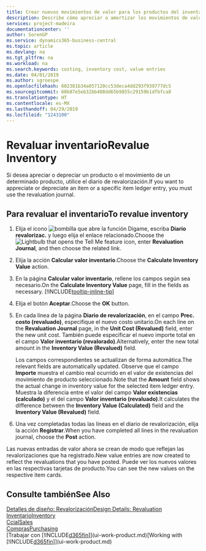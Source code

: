 ```yaml
---
title: Crear nuevos movimientos de valor para los productos del inventario | Documentos de Microsoft
description: Describe cómo apreciar o amortizar los movimientos de valor de uno o varios productos del inventario enviando el valor calculado actual.
services: project-madeira
documentationcenter: ''
author: SorenGP
ms.service: dynamics365-business-central
ms.topic: article
ms.devlang: na
ms.tgt_pltfrm: na
ms.workload: na
ms.search.keywords: costing, inventory cost, value entries
ms.date: 04/01/2019
ms.author: sgroespe
ms.openlocfilehash: 602381b34a057120cc53deca4dd293f939777dc5
ms.sourcegitcommit: 60b87e5eb32bb408dd65b9855c29159b1dfbfca8
ms.translationtype: HT
ms.contentlocale: es-MX
ms.lasthandoff: 04/29/2019
ms.locfileid: "1243100"
---
```

# <a name="revalue-inventory"></a><span data-ttu-id="c2c94-103">Revaluar inventario</span><span class="sxs-lookup"><span data-stu-id="c2c94-103">Revalue Inventory</span></span>
<span data-ttu-id="c2c94-104">Si desea apreciar o depreciar un producto o el movimiento de un determinado producto, utilice el diario de revalorización.</span><span class="sxs-lookup"><span data-stu-id="c2c94-104">If you want to appreciate or depreciate an item or a specific item ledger entry, you must use the revaluation journal.</span></span>

## <a name="to-revalue-inventory"></a><span data-ttu-id="c2c94-105">Para revaluar el inventario</span><span class="sxs-lookup"><span data-stu-id="c2c94-105">To revalue inventory</span></span>
1. <span data-ttu-id="c2c94-106">Elija el icono ![bombilla que abre la función Dígame](media/ui-search/search_small.png "Dígame que desea hacer"), escriba **Diario revalorizac.** y luego elija el enlace relacionado.</span><span class="sxs-lookup"><span data-stu-id="c2c94-106">Choose the ![Lightbulb that opens the Tell Me feature](media/ui-search/search_small.png "Tell me what you want to do") icon, enter **Revaluation Journal**, and then choose the related link.</span></span>
2. <span data-ttu-id="c2c94-107">Elija la acción **Calcular valor inventario**.</span><span class="sxs-lookup"><span data-stu-id="c2c94-107">Choose the **Calculate Inventory Value** action.</span></span>
3. <span data-ttu-id="c2c94-108">En la página **Calcular valor inventario**, rellene los campos según sea necesario.</span><span class="sxs-lookup"><span data-stu-id="c2c94-108">On the **Calculate Inventory Value** page, fill in the fields as necessary.</span></span> [!INCLUDE[tooltip-inline-tip](includes/tooltip-inline-tip_md.md)]
4. <span data-ttu-id="c2c94-109">Elija el botón **Aceptar**.</span><span class="sxs-lookup"><span data-stu-id="c2c94-109">Choose the **OK** button.</span></span>
5. <span data-ttu-id="c2c94-110">En cada línea de la página **Diario de revalorización**, en el campo **Prec. costo (revaluado)**, especifique el nuevo costo unitario.</span><span class="sxs-lookup"><span data-stu-id="c2c94-110">On each line on the **Revaluation Journal** page, in the **Unit Cost (Revalued)** field, enter the new unit cost.</span></span> <span data-ttu-id="c2c94-111">También puede especificar el nuevo importe total en el campo **Valor inventario (revalorado)**.</span><span class="sxs-lookup"><span data-stu-id="c2c94-111">Alternatively, enter the new total amount in the **Inventory Value (Revalued)** field.</span></span>

    <span data-ttu-id="c2c94-112">Los campos correspondientes se actualizan de forma automática.</span><span class="sxs-lookup"><span data-stu-id="c2c94-112">The relevant fields are automatically updated.</span></span> <span data-ttu-id="c2c94-113">Observe que el campo **Importe** muestra el cambio real ocurrido en el valor de existencias del movimiento de producto seleccionado.</span><span class="sxs-lookup"><span data-stu-id="c2c94-113">Note that the **Amount** field shows the actual change in inventory value for the selected item ledger entry.</span></span> <span data-ttu-id="c2c94-114">Muestra la diferencia entre el valor del campo **Valor existencias (calculado)** y el del campo **Valor inventario (revaluado)**.</span><span class="sxs-lookup"><span data-stu-id="c2c94-114">It calculates the difference between the **Inventory Value (Calculated)** field and the **Inventory Value (Revalued)** field.</span></span>
6. <span data-ttu-id="c2c94-115">Una vez completadas todas las líneas en el diario de revalorización, elija la acción **Registrar**.</span><span class="sxs-lookup"><span data-stu-id="c2c94-115">When you have completed all lines in the revaluation journal, choose the **Post** action.</span></span>

<span data-ttu-id="c2c94-116">Las nuevas entradas de valor ahora se crean de modo que reflejan las revalorizaciones que ha registrado.</span><span class="sxs-lookup"><span data-stu-id="c2c94-116">New value entries are now created to reflect the revaluations that you have posted.</span></span> <span data-ttu-id="c2c94-117">Puede ver los nuevos valores en las respectivas tarjetas de producto.</span><span class="sxs-lookup"><span data-stu-id="c2c94-117">You can see the new values on the respective item cards.</span></span>

## <a name="see-also"></a><span data-ttu-id="c2c94-118">Consulte también</span><span class="sxs-lookup"><span data-stu-id="c2c94-118">See Also</span></span>
[<span data-ttu-id="c2c94-119">Detalles de diseño: Revalorización</span><span class="sxs-lookup"><span data-stu-id="c2c94-119">Design Details: Revaluation</span></span>](design-details-revaluation.md)  
[<span data-ttu-id="c2c94-120">Inventario</span><span class="sxs-lookup"><span data-stu-id="c2c94-120">Inventory</span></span>](inventory-manage-inventory.md)  
[<span data-ttu-id="c2c94-121">Ccial</span><span class="sxs-lookup"><span data-stu-id="c2c94-121">Sales</span></span>](sales-manage-sales.md)  
[<span data-ttu-id="c2c94-122">Compras</span><span class="sxs-lookup"><span data-stu-id="c2c94-122">Purchasing</span></span>](purchasing-manage-purchasing.md)  
<span data-ttu-id="c2c94-123">[Trabajar con [!INCLUDE[d365fin](includes/d365fin_md.md)]](ui-work-product.md)</span><span class="sxs-lookup"><span data-stu-id="c2c94-123">[Working with [!INCLUDE[d365fin](includes/d365fin_md.md)]](ui-work-product.md)</span></span>
